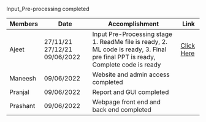 Input_Pre-processing completed   

Members | Date | Accomplishment | Link |  
--- | --- | --- | --- |
Ajeet | 27/11/21  27/12/21 09/06/2022 | Input Pre-Processing stage 1.  ReadMe file is ready, 2. ML code is ready, 3. Final pre final PPT is ready, Complete code is ready | [Click Here](https://github.com/prashant070800/Final-year-project/blob/main/Software/Source%20Code/Frame_Extract.py) |
Maneesh |  09/06/2022 |Website and admin access completed  |  |  |
Pranjal |09/06/2022  | Report and GUI completed   |  |  |
Prashant | 09/06/2022 | Webpage front end and back end completed |  |  |
